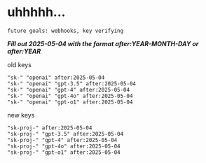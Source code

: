 # uhhhhh...

`future goals: webhooks, key verifying`



***Fill out 2025-05-04 with the format after:YEAR-MONTH-DAY or after:YEAR***

old keys
```
"sk-" "openai" after:2025-05-04
"sk-" "openai" "gpt-3.5" after:2025-05-04
"sk-" "openai" "gpt-4" after:2025-05-04
"sk-" "openai" "gpt-4o" after:2025-05-04
"sk-" "openai" "gpt-o1" after:2025-05-04
```

new keys
```
"sk-proj-" after:2025-05-04
"sk-proj-" "gpt-3.5" after:2025-05-04
"sk-proj-" "gpt-4" after:2025-05-04
"sk-proj-" "gpt-4o" after:2025-05-04
"sk-proj-" "gpt-o1" after:2025-05-04
```
